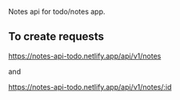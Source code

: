 Notes api for todo/notes app.

## To create requests

https://notes-api-todo.netlify.app/api/v1/notes

and

https://notes-api-todo.netlify.app/api/v1/notes/:id
